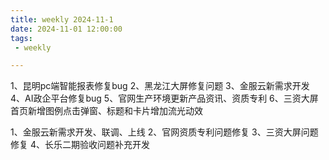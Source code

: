 ```yaml
---
title: weekly 2024-11-1
date: 2024-11-01 12:00:00
tags:
 - weekly

---
```


1、昆明pc端智能报表修复bug
2、黑龙江大屏修复问题
3、金服云新需求开发
4、AI政企平台修复bug
5、官网生产环境更新产品资讯、资质专利
6、三资大屏首页新增图例点击弹窗、标题和卡片增加流光动效

1、金服云新需求开发、联调、上线
2、官网资质专利问题修复
3、三资大屏问题修复
4、长乐二期验收问题补充开发